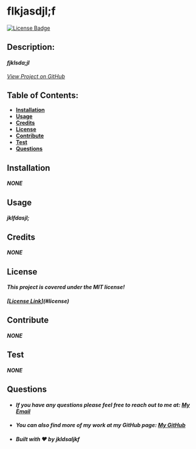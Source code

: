 # flkjasdjl;f

  [![License Badge](https://img.shields.io/badge/license-MIT-blue.svg)](#license)

  ## Description:
  #### *fjklsda;jl*
  *[View Project on GitHub](https://github.com/lskadfjkl;ds)*

  ## Table of Contents:
  * [**Installation**](#installation)
  * [**Usage**](#usage)
  * [**Credits**](#credits)
  * [**License**](#license)
  * [**Contribute**](#contribute)
  * [**Test**](#test)
  * [**Questions**](#questions)

  ## Installation
  #### *NONE*

  ## Usage
  #### *jklfdasjl;*

  ## Credits
  #### *NONE*

  ## License
  #### *This project is covered under the MIT license!*
  #### *[[License Link](https://choosealicense.com/licenses/-MIT)](#license)*

  ## Contribute
  #### *NONE*

  ## Test
  #### *NONE*

  ## Questions
  * #### *If you have any questions please feel free to reach out to me at: <a href='mailto:jklasdfjlk;f;l'></i>My Email</a>*
  * #### *You can also find more of my work at my GitHub page: [My GitHub](https://github.com/klsdafjf;dfjkla)*
  * #### *Built with ❤️ by jkldsaljkf*
